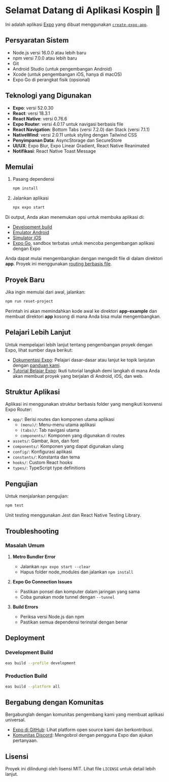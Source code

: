 # Selamat Datang di Aplikasi Kospin 👋

Ini adalah aplikasi [Expo](https://expo.dev) yang dibuat menggunakan [`create-expo-app`](https://www.npmjs.com/package/create-expo-app).

## Persyaratan Sistem

- Node.js versi 16.0.0 atau lebih baru
- npm versi 7.0.0 atau lebih baru
- Git
- Android Studio (untuk pengembangan Android)
- Xcode (untuk pengembangan iOS, hanya di macOS)
- Expo Go di perangkat fisik (opsional)

## Teknologi yang Digunakan

- **Expo**: versi 52.0.30
- **React**: versi 18.3.1
- **React Native**: versi 0.76.6
- **Expo Router**: versi 4.0.17 untuk navigasi berbasis file
- **React Navigation**: Bottom Tabs (versi 7.2.0) dan Stack (versi 7.1.1)
- **NativeWind**: versi 2.0.11 untuk styling dengan Tailwind CSS
- **Penyimpanan Data**: AsyncStorage dan SecureStore
- **UI/UX**: Expo Blur, Expo Linear Gradient, React Native Reanimated
- **Notifikasi**: React Native Toast Message

## Memulai

1. Pasang dependensi

   ```bash
   npm install
   ```

2. Jalankan aplikasi

   ```bash
   npx expo start
   ```

Di output, Anda akan menemukan opsi untuk membuka aplikasi di:

- [Development build](https://docs.expo.dev/develop/development-builds/introduction/)
- [Emulator Android](https://docs.expo.dev/workflow/android-studio-emulator/)
- [Simulator iOS](https://docs.expo.dev/workflow/ios-simulator/)
- [Expo Go](https://expo.dev/go), sandbox terbatas untuk mencoba pengembangan aplikasi dengan Expo

Anda dapat mulai mengembangkan dengan mengedit file di dalam direktori **app**. Proyek ini menggunakan [routing berbasis file](https://docs.expo.dev/router/introduction).

## Proyek Baru

Jika ingin memulai dari awal, jalankan:

```bash
npm run reset-project
```

Perintah ini akan memindahkan kode awal ke direktori **app-example** dan membuat direktori **app** kosong di mana Anda bisa mulai mengembangkan.

## Pelajari Lebih Lanjut

Untuk mempelajari lebih lanjut tentang pengembangan proyek dengan Expo, lihat sumber daya berikut:

- [Dokumentasi Expo](https://docs.expo.dev/): Pelajari dasar-dasar atau lanjut ke topik lanjutan dengan [panduan kami](https://docs.expo.dev/guides).
- [Tutorial Belajar Expo](https://docs.expo.dev/tutorial/introduction/): Ikuti tutorial langkah demi langkah di mana Anda akan membuat proyek yang berjalan di Android, iOS, dan web.

## Struktur Aplikasi

Aplikasi ini menggunakan struktur berbasis folder yang mengikuti konvensi Expo Router:

- `app/`: Berisi routes dan komponen utama aplikasi
  - `(menu)/`: Menu-menu utama aplikasi
  - `(tabs)/`: Tab navigasi utama
  - `components/`: Komponen yang digunakan di routes
- `assets/`: Gambar, ikon, dan font
- `components/`: Komponen yang dapat digunakan ulang
- `config/`: Konfigurasi aplikasi
- `constants/`: Konstanta dan tema
- `hooks/`: Custom React hooks
- `types/`: TypeScript type definitions

## Pengujian

Untuk menjalankan pengujian:

```bash
npm test
```

Unit testing menggunakan Jest dan React Native Testing Library.

## Troubleshooting

### Masalah Umum

1. **Metro Bundler Error**
   - Jalankan `npx expo start --clear`
   - Hapus folder node_modules dan jalankan `npm install`

2. **Expo Go Connection Issues**
   - Pastikan ponsel dan komputer dalam jaringan yang sama
   - Coba gunakan mode tunnel dengan `--tunnel`

3. **Build Errors**
   - Periksa versi Node.js dan npm
   - Pastikan semua dependensi terinstal dengan benar

## Deployment

### Development Build
```bash
eas build --profile development
```

### Production Build
```bash
eas build --platform all
```

## Bergabung dengan Komunitas

Bergabunglah dengan komunitas pengembang kami yang membuat aplikasi universal.

- [Expo di GitHub](https://github.com/expo/expo): Lihat platform open source kami dan berkontribusi.
- [Komunitas Discord](https://chat.expo.dev): Mengobrol dengan pengguna Expo dan ajukan pertanyaan.

## Lisensi

Proyek ini dilindungi oleh lisensi MIT. Lihat file `LICENSE` untuk detail lebih lanjut.
